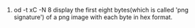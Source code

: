 1. od -t xC -N 8 <png file name>
   display the first eight bytes(which is called 'png signature') of a png image with each byte in hex format.
